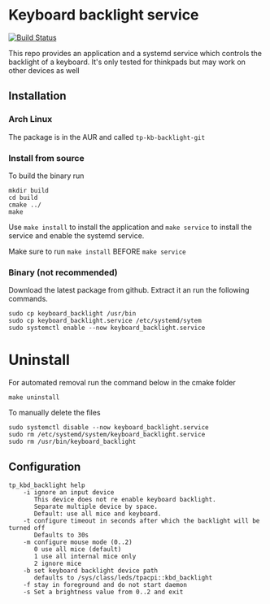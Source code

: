 # Keyboard backlight service
[![Build Status](https://travis-ci.com/alexmohr/thinkpad-keyboard-backlight.svg?branch=master)](https://travis-ci.com/alexmohr/thinkpad-keyboard-backlight)

This repo provides an application and a systemd service which controls the 
backlight of a keyboard. It's only tested for thinkpads but may work on 
other devices as well

## Installation

### Arch Linux
The package is in the AUR and called  ``tp-kb-backlight-git``

### Install from source
To build the binary run
````
mkdir build
cd build
cmake ../
make
```` 

Use ``make install`` to install the application and ``make service`` 
to install the service and enable the systemd service. 

Make sure to run ``make install`` BEFORE ``make service`` 

### Binary (not recommended)
Download the latest package from github. Extract it an run the following commands.

````
sudo cp keyboard_backlight /usr/bin
sudo cp keyboard_backlight.service /etc/systemd/sytem
sudo systemctl enable --now keyboard_backlight.service
```` 


# Uninstall
For automated removal run the command below in the cmake folder
````
make uninstall
````

To manually delete the files 
````
sudo systemctl disable --now keyboard_backlight.service
sudo rm /etc/systemd/system/keyboard_backlight.service
sudo rm /usr/bin/keyboard_backlight
````




## Configuration
````
tp_kbd_backlight help
    -i ignore an input device
       This device does not re enable keyboard backlight.
       Separate multiple device by space.
       Default: use all mice and keyboard.
    -t configure timeout in seconds after which the backlight will be turned off
       Defaults to 30s 
    -m configure mouse mode (0..2)
       0 use all mice (default)
       1 use all internal mice only
       2 ignore mice
    -b set keyboard backlight device path
       defaults to /sys/class/leds/tpacpi::kbd_backlight
    -f stay in foreground and do not start daemon
    -s Set a brightness value from 0..2 and exit
````



